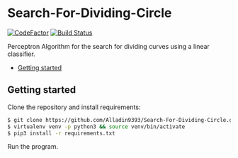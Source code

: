 # Search-For-Dividing-Circle
[![CodeFactor](https://www.codefactor.io/repository/github/alladin9393/search-for-dividing-circle/badge)](https://www.codefactor.io/repository/github/alladin9393/search-for-dividing-circle)
[![Build Status](https://travis-ci.com/Alladin9393/Search-For-Dividing-Circle.svg?branch=master)](https://travis-ci.com/Alladin9393/Search-For-Dividing-Circle)

Perceptron Algorithm for the search for dividing curves using a linear classifier.

* [Getting started](#getting-started)

## Getting started

Clone the repository and install requirements:

```bash
$ git clone https://github.com/Alladin9393/Search-For-Dividing-Circle.git && cd Search-For-Dividing-Circle
$ virtualenv venv -p python3 && source venv/bin/activate
$ pip3 install -r requirements.txt
```

Run the program.
